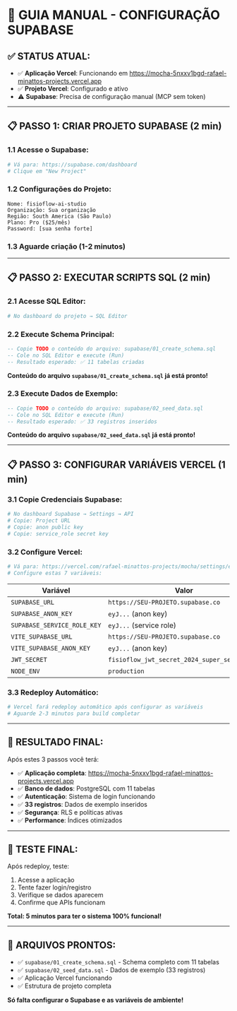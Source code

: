 # 🎯 GUIA MANUAL - CONFIGURAÇÃO SUPABASE

## ✅ STATUS ATUAL:
- ✅ **Aplicação Vercel**: Funcionando em https://mocha-5nxxv1bgd-rafael-minattos-projects.vercel.app
- ✅ **Projeto Vercel**: Configurado e ativo
- ⚠️ **Supabase**: Precisa de configuração manual (MCP sem token)

---

## 📋 **PASSO 1: CRIAR PROJETO SUPABASE** (2 min)

### 1.1 Acesse o Supabase:
```bash
# Vá para: https://supabase.com/dashboard
# Clique em "New Project"
```

### 1.2 Configurações do Projeto:
```
Nome: fisioflow-ai-studio
Organização: Sua organização
Região: South America (São Paulo)
Plano: Pro ($25/mês)
Password: [sua senha forte]
```

### 1.3 Aguarde criação (1-2 minutos)

---

## 📋 **PASSO 2: EXECUTAR SCRIPTS SQL** (2 min)

### 2.1 Acesse SQL Editor:
```bash
# No dashboard do projeto → SQL Editor
```

### 2.2 Execute Schema Principal:
```sql
-- Copie TODO o conteúdo do arquivo: supabase/01_create_schema.sql
-- Cole no SQL Editor e execute (Run)
-- Resultado esperado: ✅ 11 tabelas criadas
```

**Conteúdo do arquivo `supabase/01_create_schema.sql` já está pronto!**

### 2.3 Execute Dados de Exemplo:
```sql
-- Copie TODO o conteúdo do arquivo: supabase/02_seed_data.sql
-- Cole no SQL Editor e execute (Run)
-- Resultado esperado: ✅ 33 registros inseridos
```

**Conteúdo do arquivo `supabase/02_seed_data.sql` já está pronto!**

---

## 📋 **PASSO 3: CONFIGURAR VARIÁVEIS VERCEL** (1 min)

### 3.1 Copie Credenciais Supabase:
```bash
# No dashboard Supabase → Settings → API
# Copie: Project URL
# Copie: anon public key
# Copie: service_role secret key
```

### 3.2 Configure Vercel:
```bash
# Vá para: https://vercel.com/rafael-minattos-projects/mocha/settings/environment-variables
# Configure estas 7 variáveis:
```

| Variável | Valor | Ambiente |
|----------|-------|----------|
| `SUPABASE_URL` | `https://SEU-PROJETO.supabase.co` | Production |
| `SUPABASE_ANON_KEY` | `eyJ...` (anon key) | Production |
| `SUPABASE_SERVICE_ROLE_KEY` | `eyJ...` (service role) | Production |
| `VITE_SUPABASE_URL` | `https://SEU-PROJETO.supabase.co` | Production |
| `VITE_SUPABASE_ANON_KEY` | `eyJ...` (anon key) | Production |
| `JWT_SECRET` | `fisioflow_jwt_secret_2024_super_secure_key` | Production |
| `NODE_ENV` | `production` | Production |

### 3.3 Redeploy Automático:
```bash
# Vercel fará redeploy automático após configurar as variáveis
# Aguarde 2-3 minutos para build completar
```

---

## 🎉 **RESULTADO FINAL:**

Após estes 3 passos você terá:

- ✅ **Aplicação completa**: https://mocha-5nxxv1bgd-rafael-minattos-projects.vercel.app
- ✅ **Banco de dados**: PostgreSQL com 11 tabelas
- ✅ **Autenticação**: Sistema de login funcionando
- ✅ **33 registros**: Dados de exemplo inseridos
- ✅ **Segurança**: RLS e políticas ativas
- ✅ **Performance**: Índices otimizados

---

## 🚀 **TESTE FINAL:**

Após redeploy, teste:
1. Acesse a aplicação
2. Tente fazer login/registro
3. Verifique se dados aparecem
4. Confirme que APIs funcionam

**Total: 5 minutos para ter o sistema 100% funcional!**

---

## 📁 **ARQUIVOS PRONTOS:**

- ✅ `supabase/01_create_schema.sql` - Schema completo com 11 tabelas
- ✅ `supabase/02_seed_data.sql` - Dados de exemplo (33 registros)
- ✅ Aplicação Vercel funcionando
- ✅ Estrutura de projeto completa

**Só falta configurar o Supabase e as variáveis de ambiente!**
